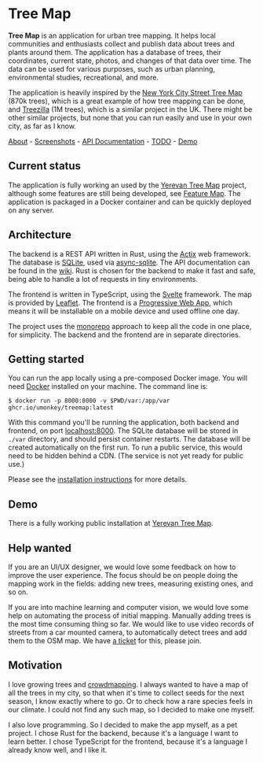 # Tree Map

**Tree Map** is an application for urban tree mapping.
It helps local communities and enthusiasts collect and publish data about trees and plants around them.
The application has a database of trees, their coordinates, current state, photos, and changes of that data over time.
The data can be used for various purposes, such as urban planning, environmental studies, recreational, and more.

The application is heavily inspired by the [New York City Street Tree Map](https://tree-map.nycgovparks.org/) (870k trees), which is a great example of how tree mapping can be done, and [Treezilla](https://www.treezilla.org/) (1M trees), which is a similar project in the UK.
There might be other similar projects, but none that you can run easily and use in your own city, as far as I know.

[About](https://github.com/umonkey/treemap/wiki/Home) - [Screenshots](https://github.com/umonkey/treemap/wiki/Screenshots) - [API Documentation](https://github.com/umonkey/treemap/wiki/API) - [TODO](https://github.com/umonkey/treemap/issues) - [Demo](https://yerevan.treemaps.app/)


## Current status

The application is fully working an used by the [Yerevan Tree Map](https://yerevan.treemaps.app/) project, although some features are still being developed, see [Feature Map](https://github.com/umonkey/treemap/wiki/Feature-map).
The application is packaged in a Docker container and can be quickly deployed on any server.


## Architecture

The backend is a REST API written in Rust, using the [Actix](https://actix.rs/) web framework.
The database is [SQLite](https://www.sqlite.org/), used via [async-sqlite](https://docs.rs/async-sqlite/latest/async_sqlite/).
The API documentation can be found in the [wiki](https://github.com/umonkey/treemap/wiki/API).
Rust is chosen for the backend to make it fast and safe, being able to handle a lot of requests in tiny environments.

The frontend is written in TypeScript, using the [Svelte](https://svelte.dev/) framework.
The map is provided by [Leaflet](https://leafletjs.com/).
The frontend is a [Progressive Web App](https://web.dev/progressive-web-apps/), which means it will be installable on a mobile device and used offline one day.

The project uses the [monorepo](https://en.wikipedia.org/wiki/Monorepo) approach to keep all the code in one place, for simplicity.
The backend and the frontend are in separate directories.


## Getting started

You can run the app locally using a pre-composed Docker image.  You will need [Docker](https://www.docker.com/) installed on your machine.  The command line is:

```
$ docker run -p 8000:8000 -v $PWD/var:/app/var ghcr.io/umonkey/treemap:latest
```

With this command you'll be running the application, both backend and frontend, on port [localhost:8000](http://localhost:8000/).
The SQLite database will be stored in `./var` directory, and should persist container restarts.
The database will be created automatically on the first run.
To run a public service, this would need to be hidden behind a CDN.
(The service is not yet ready for public use.)

Please see the [installation instructions](https://github.com/umonkey/treemap/wiki/Installation) for more details.


## Demo

There is a fully working public installation at [Yerevan Tree Map](https://yerevan.treemaps.app/).


## Help wanted

If you are an UI/UX designer, we would love some feedback on how to improve the user experience.
The focus should be on people doing the mapping work in the fields: adding new trees, measuring existing ones, and so on.

If you are into machine learning and computer vision, we would love some help on automating the process of initial mapping.
Manually adding trees is the most time consuming thing so far.
We would like to use video records of streets from a car mounted camera, to automatically detect trees and add them to the OSM map.
We have [a ticket](https://github.com/umonkey/treemap/issues/61) for this, please join.


## Motivation

I love growing trees and [crowdmapping](https://en.wikipedia.org/wiki/Crowdmapping).
I always wanted to have a map of all the trees in my city, so that when it's time to collect seeds for the next season, I know exactly where to go.
Or to check how a rare species feels in our climate.
I could not find any such map, so I decided to make one myself.

I also love programming.
So I decided to make the app myself, as a pet project.
I chose Rust for the backend, because it's a language I want to learn better.
I chose TypeScript for the frontend, because it's a language I already know well, and I like it.
